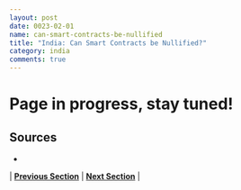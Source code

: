 ```yaml
---
layout: post
date: 0023-02-01
name: can-smart-contracts-be-nullified
title: "India: Can Smart Contracts be Nullified?"
category: india
comments: true
---
```


# Page in progress, stay tuned!

Sources
-- 
- 


| **[Previous Section](https://neo-project.github.io/global-blockchain-compliance-hub//india/india-dispute-resolution.html)** | **[Next Section]( https://neo-project.github.io/global-blockchain-compliance-hub//india/india-suggested-readings.html)** |
